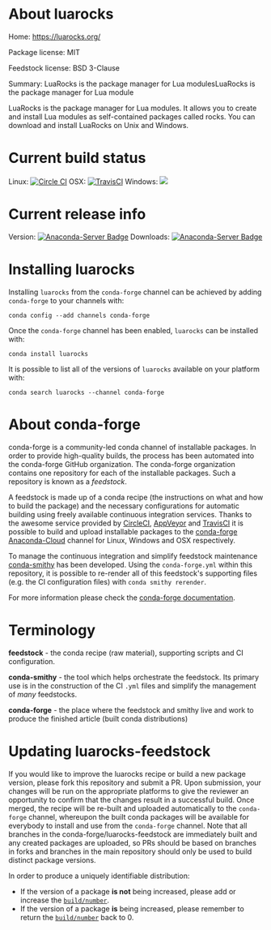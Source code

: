About luarocks
==============

Home: https://luarocks.org/

Package license: MIT

Feedstock license: BSD 3-Clause

Summary: LuaRocks is the package manager for Lua modulesLuaRocks is the package manager for Lua module

LuaRocks is the package manager for Lua modules.
It allows you to create and install Lua modules as self-contained
packages called rocks. You can download and install LuaRocks on Unix and
Windows.


Current build status
====================

Linux: [![Circle CI](https://circleci.com/gh/conda-forge/luarocks-feedstock.svg?style=shield)](https://circleci.com/gh/conda-forge/luarocks-feedstock)
OSX: [![TravisCI](https://travis-ci.org/conda-forge/luarocks-feedstock.svg?branch=master)](https://travis-ci.org/conda-forge/luarocks-feedstock)
Windows: ![](https://cdn.rawgit.com/conda-forge/conda-smithy/90845bba35bec53edac7a16638aa4d77217a3713/conda_smithy/static/disabled.svg)

Current release info
====================
Version: [![Anaconda-Server Badge](https://anaconda.org/conda-forge/luarocks/badges/version.svg)](https://anaconda.org/conda-forge/luarocks)
Downloads: [![Anaconda-Server Badge](https://anaconda.org/conda-forge/luarocks/badges/downloads.svg)](https://anaconda.org/conda-forge/luarocks)

Installing luarocks
===================

Installing `luarocks` from the `conda-forge` channel can be achieved by adding `conda-forge` to your channels with:

```
conda config --add channels conda-forge
```

Once the `conda-forge` channel has been enabled, `luarocks` can be installed with:

```
conda install luarocks
```

It is possible to list all of the versions of `luarocks` available on your platform with:

```
conda search luarocks --channel conda-forge
```


About conda-forge
=================

conda-forge is a community-led conda channel of installable packages.
In order to provide high-quality builds, the process has been automated into the
conda-forge GitHub organization. The conda-forge organization contains one repository
for each of the installable packages. Such a repository is known as a *feedstock*.

A feedstock is made up of a conda recipe (the instructions on what and how to build
the package) and the necessary configurations for automatic building using freely
available continuous integration services. Thanks to the awesome service provided by
[CircleCI](https://circleci.com/), [AppVeyor](http://www.appveyor.com/)
and [TravisCI](https://travis-ci.org/) it is possible to build and upload installable
packages to the [conda-forge](https://anaconda.org/conda-forge)
[Anaconda-Cloud](http://docs.anaconda.org/) channel for Linux, Windows and OSX respectively.

To manage the continuous integration and simplify feedstock maintenance
[conda-smithy](http://github.com/conda-forge/conda-smithy) has been developed.
Using the ``conda-forge.yml`` within this repository, it is possible to re-render all of
this feedstock's supporting files (e.g. the CI configuration files) with ``conda smithy rerender``.

For more information please check the [conda-forge documentation](https://conda-forge.org/docs/).

Terminology
===========

**feedstock** - the conda recipe (raw material), supporting scripts and CI configuration.

**conda-smithy** - the tool which helps orchestrate the feedstock.
                   Its primary use is in the construction of the CI ``.yml`` files
                   and simplify the management of *many* feedstocks.

**conda-forge** - the place where the feedstock and smithy live and work to
                  produce the finished article (built conda distributions)


Updating luarocks-feedstock
===========================

If you would like to improve the luarocks recipe or build a new
package version, please fork this repository and submit a PR. Upon submission,
your changes will be run on the appropriate platforms to give the reviewer an
opportunity to confirm that the changes result in a successful build. Once
merged, the recipe will be re-built and uploaded automatically to the
`conda-forge` channel, whereupon the built conda packages will be available for
everybody to install and use from the `conda-forge` channel.
Note that all branches in the conda-forge/luarocks-feedstock are
immediately built and any created packages are uploaded, so PRs should be based
on branches in forks and branches in the main repository should only be used to
build distinct package versions.

In order to produce a uniquely identifiable distribution:
 * If the version of a package **is not** being increased, please add or increase
   the [``build/number``](http://conda.pydata.org/docs/building/meta-yaml.html#build-number-and-string).
 * If the version of a package **is** being increased, please remember to return
   the [``build/number``](http://conda.pydata.org/docs/building/meta-yaml.html#build-number-and-string)
   back to 0.
